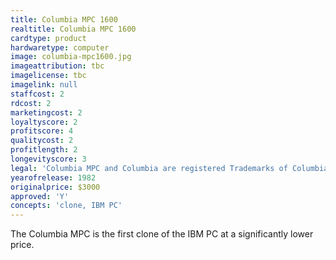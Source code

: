 ```yaml
---
title: Columbia MPC 1600
realtitle: Columbia MPC 1600
cardtype: product
hardwaretype: computer
image: columbia-mpc1600.jpg
imageattribution: tbc
imagelicense: tbc
imagelink: null
staffcost: 2
rdcost: 2
marketingcost: 2
loyaltyscore: 2
profitscore: 4
qualitycost: 2
profitlength: 2
longevityscore: 3
legal: 'Columbia MPC and Columbia are registered Trademarks of Columbia Data Products, Inc.'
yearofrelease: 1982
originalprice: $3000
approved: 'Y'
concepts: 'clone, IBM PC'
---
```


The Columbia MPC is the first clone of the IBM PC at a significantly lower price.
